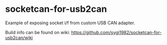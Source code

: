 # socketcan-for-usb2can

Example of exposing socket i/f from custom USB CAN adapter.

Build info can be found on wiki: https://github.com/sygi1982/socketcan-for-usb2can/wiki
